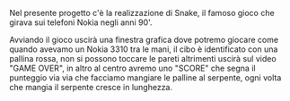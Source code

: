 Nel presente progetto c'è la realizzazione di Snake, il famoso gioco che girava sui telefoni Nokia negli anni 90'.

Avviando il gioco uscirà una finestra grafica dove potremo giocare come quando avevamo un Nokia 3310 tra le mani, il cibo è identificato con una pallina rossa, non si possono toccare le pareti altrimenti uscirà sul video "GAME OVER", in altro al centro avremo uno "SCORE" che segna il punteggio via via che facciamo mangiare le palline al serpente, ogni volta che mangia il serpente cresce in lunghezza.


